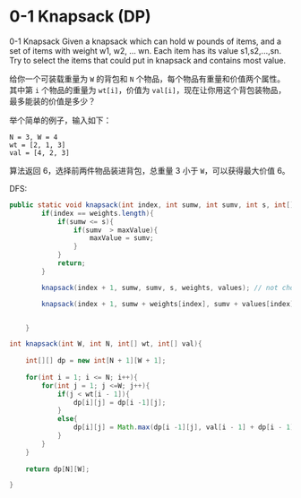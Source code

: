 # 0-1 Knapsack (DP)

0-1 Knapsack Given a knapsack which can hold w pounds of items, and a set of items with weight w1, w2, ... wn. Each item has its value s1,s2,...,sn. Try to select the items that could put in knapsack and contains most value.

给你一个可装载重量为 `W` 的背包和 `N` 个物品，每个物品有重量和价值两个属性。其中第 `i` 个物品的重量为 `wt[i]`，价值为 `val[i]`，现在让你用这个背包装物品，最多能装的价值是多少？

举个简单的例子，输入如下：

```
N = 3, W = 4
wt = [2, 1, 3]
val = [4, 2, 3]
```

算法返回 6，选择前两件物品装进背包，总重量 3 小于 `W`，可以获得最大价值 6。



DFS:

```java
public static void knapsack(int index, int sumw, int sumv, int s, int[] weights, int[] values){
		if(index == weights.length){
			if(sumw <= s){
				if(sumv  > maxValue){
					maxValue = sumv;
				}
			}
			return;
		}

		knapsack(index + 1, sumw, sumv, s, weights, values); // not choose

		knapsack(index + 1, sumw + weights[index], sumv + values[index], s, weights, values); //  choose


	}
```

```java
int knapsack(int W, int N, int[] wt, int[] val){
	
	int[][] dp = new int[N + 1][W + 1];
	
	for(int i = 1; i <= N; i++){
		for(int j = 1; j <=W; j++){
			if(j < wt[i - 1]){
				dp[i][j] = dp[i -1][j];
			}
			else{
				dp[i][j] = Math.max(dp[i -1][j], val[i - 1] + dp[i - 1][W - wt[j - 1]]);
			}
		}
	}
	
	return dp[N][W];

}
```
